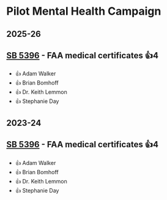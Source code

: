 # Pilot Mental Health Campaign
## 2025-26

## [SB 5396](/bill/2025-26/sb/5396/) - FAA medical certificates 👍4  
* 👍 Adam Walker
* 👍 Brian Bomhoff
* 👍 Dr. Keith Lemmon
* 👍 Stephanie Day

## 2023-24

## [SB 5396](/bill/2023-24/sb/5396/) - FAA medical certificates 👍4  
* 👍 Adam Walker
* 👍 Brian Bomhoff
* 👍 Dr. Keith Lemmon
* 👍 Stephanie Day
